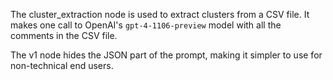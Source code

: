The cluster_extraction node is used to extract clusters from a CSV file. It makes one call to OpenAI's `gpt-4-1106-preview` model with all the comments in the CSV file.

The v1 node hides the JSON part of the prompt, making it simpler to use for non-technical end users.
